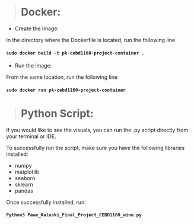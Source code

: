 > # Docker:
* Create the Image: 

In the directory where the Dockerfile is located, run the following line

#### ``` sudo docker build -t pk-cebd1160-project-container . ```

* Run the image:

From the same location, run the following line

#### ```sudo docker run pk-cebd1160-project-container ```

> # Python Script:

If you would like to see the visuals, you can run the .py script directly from your terminal or IDE.

To successfully run the script, make sure you have the following libraries installed:
* numpy
* matplotlib
* seaborn
* sklearn
* pandas

Once successfully installed, run:
#### ```Python3 Pawe_Kaluski_Final_Project_CEBD1160_wine.py``` 
